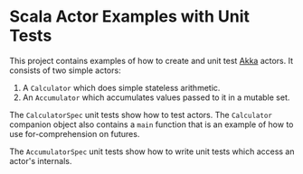 Scala Actor Examples with Unit Tests
====================================

This project contains examples of how to create and unit test [Akka](http://akka.io) actors.
It consists of two simple actors:

1. A `Calculator` which does simple stateless arithmetic.
2. An `Accumulator` which accumulates values passed to it in a mutable set.

The `CalculatorSpec` unit tests show how to test actors.
The `Calculator` companion object also contains a `main` function that is an example of how to use for-comprehension on futures.

The `AccumulatorSpec` unit tests show how to write unit tests which access an actor's internals.
